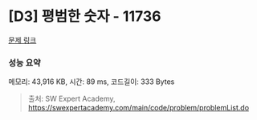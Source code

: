# [D3] 평범한 숫자 - 11736 

[문제 링크](https://swexpertacademy.com/main/code/problem/problemDetail.do?contestProbId=AXhh-H-KwUcDFARQ) 

### 성능 요약

메모리: 43,916 KB, 시간: 89 ms, 코드길이: 333 Bytes



> 출처: SW Expert Academy, https://swexpertacademy.com/main/code/problem/problemList.do